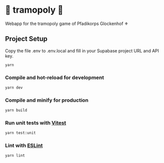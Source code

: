 # :train: tramopoly :bus:

Webapp for the tramopoly game of Pfadikorps Glockenhof ⚜

## Project Setup

Copy the file .env to .env.local and fill in your Supabase project URL and API key.

```sh
yarn
```

### Compile and hot-reload for development

```sh
yarn dev
```

### Compile and minify for production

```sh
yarn build
```

### Run unit tests with [Vitest](https://vitest.dev/)

```sh
yarn test:unit
```

### Lint with [ESLint](https://eslint.org/)

```sh
yarn lint
```
